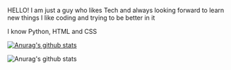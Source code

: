 HELLO!
I am just a guy who likes Tech and always looking forward to learn new things 
I like coding and trying to be better in it 

I know Python, HTML and CSS

[![Anurag's github stats](https://github-readme-stats.vercel.app/api?username=DemiGod108)](https://github.com/anuraghazra/github-readme-stats)

![Anurag's github stats](https://github-readme-stats.vercel.app/api?username=DemiGod108&show_icons=true&theme=dracula)
